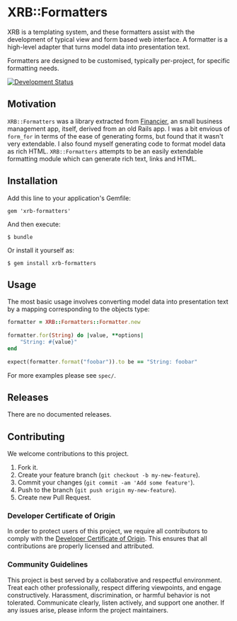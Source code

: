 # XRB::Formatters

XRB is a templating system, and these formatters assist with the development
of typical view and form based web interface. A formatter is a high-level
adapter that turns model data into presentation text.

Formatters are designed to be customised, typically per-project, for specific
formatting needs.

[![Development Status](https://github.com/socketry/xrb-formatters/workflows/Test/badge.svg)](https://github.com/socketry/xrb-formatters/actions?workflow=Test)

## Motivation

`XRB::Formatters` was a library extracted from [Financier](https://github.com/ioquatix/financier), an small business management app, itself, derived from an old Rails app. I was a bit envious of `form_for` in terms of the ease of generating forms, but found that it wasn't very extendable. I also found myself generating code to format model data as rich HTML. `XRB::Formatters` attempts to be an easily extendable formatting module which can generate rich text, links and HTML.

## Installation

Add this line to your application's Gemfile:

    gem 'xrb-formatters'

And then execute:

    $ bundle

Or install it yourself as:

    $ gem install xrb-formatters

## Usage

The most basic usage involves converting model data into presentation text by
a mapping corresponding to the objects type:

``` ruby
formatter = XRB::Formatters::Formatter.new
	
formatter.for(String) do |value, **options|
	"String: #{value}"
end
	
expect(formatter.format("foobar")).to be == "String: foobar"
```

For more examples please see `spec/`.

## Releases

There are no documented releases.

## Contributing

We welcome contributions to this project.

1.  Fork it.
2.  Create your feature branch (`git checkout -b my-new-feature`).
3.  Commit your changes (`git commit -am 'Add some feature'`).
4.  Push to the branch (`git push origin my-new-feature`).
5.  Create new Pull Request.

### Developer Certificate of Origin

In order to protect users of this project, we require all contributors to comply with the [Developer Certificate of Origin](https://developercertificate.org/). This ensures that all contributions are properly licensed and attributed.

### Community Guidelines

This project is best served by a collaborative and respectful environment. Treat each other professionally, respect differing viewpoints, and engage constructively. Harassment, discrimination, or harmful behavior is not tolerated. Communicate clearly, listen actively, and support one another. If any issues arise, please inform the project maintainers.
